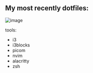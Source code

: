 ## My most recently dotfiles:
![image](https://github.com/coerus/dotfiles/assets/77758986/8e52c064-69dd-4d8a-a955-367a26bd052f)

tools:
- i3
- i3blocks
- picom
- nvim
- alacritty
- zsh
  
